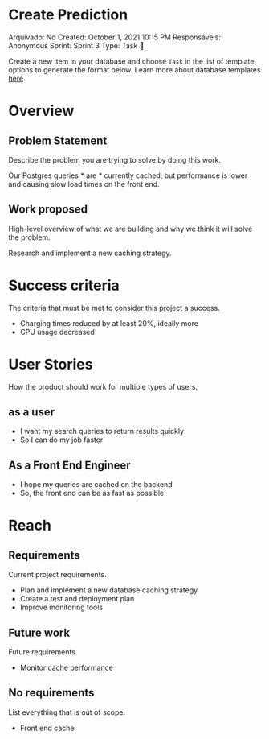 # Create Prediction

Arquivado: No
Created: October 1, 2021 10:15 PM
Responsáveis: Anonymous
Sprint: Sprint 3
Type: Task 🔨

Create a new item in your database and choose `Task` in the list of template options to generate the format below. Learn more about database templates [here](https://www.notion.so/Database-templates-454ed5ab5bd24226b58d176697bd7e10).

# Overview

## Problem Statement

Describe the problem you are trying to solve by doing this work.

Our Postgres queries * are * currently cached, but performance is lower and causing slow load times on the front end.

## Work proposed

High-level overview of what we are building and why we think it will solve the problem.

Research and implement a new caching strategy.

# Success criteria

The criteria that must be met to consider this project a success.

- Charging times reduced by at least 20%, ideally more
- CPU usage decreased

# User Stories

How the product should work for multiple types of users.

## as a user

- I want my search queries to return results quickly
- So I can do my job faster

## As a Front End Engineer

- I hope my queries are cached on the backend
- So, the front end can be as fast as possible

# Reach

## Requirements

Current project requirements.

- Plan and implement a new database caching strategy
- Create a test and deployment plan
- Improve monitoring tools

## Future work

Future requirements.

- Monitor cache performance

## No requirements

List everything that is out of scope.

- Front end cache